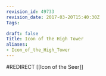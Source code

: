 ```yaml
---
revision_id: 49733
revision_date: 2017-03-20T15:40:30Z
Tags:

draft: false
Title: Icon of the High Tower
aliases:
- Icon_of_the_High_Tower
---
```

#REDIRECT [[Icon of the Seer]]